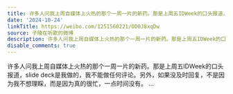 ```yaml
---
title: 许多人问我上周自媒体上火热的那个一周一片的新药。那是上周五IDWeek的口头报道，slide deck是我做的，我不能做任何评论。另外，如果没及时回复，不是因为我不想...
date: '2024-10-24'
linkTitle: https://weibo.com/1251560221/OD0J8xqDw
source: 子陵在听歌的微博
description: 许多人问我上周自媒体上火热的那个一周一片的新药。那是上周五IDWeek的口头报道，slide deck是我做的，我不能做任何评论。另外，如果没及时回复，不是因为我不想理睬，而是因为真的很忙，一点时间没有。  ...
disable_comments: true
---
```

许多人问我上周自媒体上火热的那个一周一片的新药。那是上周五IDWeek的口头报道，slide deck是我做的，我不能做任何评论。另外，如果没及时回复，不是因为我不想理睬，而是因为真的很忙，一点时间没有。  ...